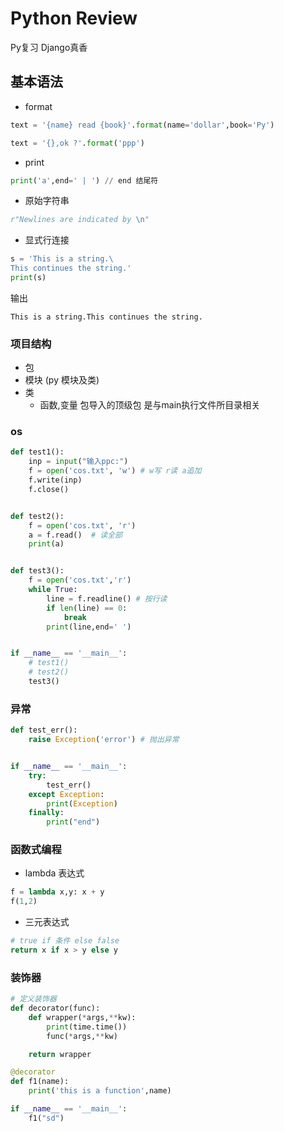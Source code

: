 # Python Review
Py复习 Django真香

## 基本语法
- format
```python 
text = '{name} read {book}'.format(name='dollar',book='Py')

text = '{},ok ?'.format('ppp') 
```
- print
```python 
print('a',end=' | ') // end 结尾符
```
- 原始字符串
```python 
r"Newlines are indicated by \n"
```
- 显式行连接
```python
s = 'This is a string.\
This continues the string.'
print(s)
```
输出
```
This is a string.This continues the string.
```
### 项目结构
- 包
- 模块 (py 模块及类)
- 类
    * 函数,变量
包导入的顶级包 是与main执行文件所目录相关

### os
```python
def test1():
    inp = input("输入ppc:")
    f = open('cos.txt', 'w') # w写 r读 a追加
    f.write(inp)
    f.close()


def test2():
    f = open('cos.txt', 'r')
    a = f.read()  # 读全部
    print(a)


def test3():
    f = open('cos.txt','r')
    while True:
        line = f.readline() # 按行读
        if len(line) == 0:
            break
        print(line,end=' ')


if __name__ == '__main__':
    # test1()
    # test2()
    test3()
```

### 异常
```python
def test_err():
    raise Exception('error') # 抛出异常


if __name__ == '__main__':
    try:
        test_err()
    except Exception:
        print(Exception)
    finally:
        print("end")
```

### 函数式编程
- lambda 表达式
```python
f = lambda x,y: x + y
f(1,2)
```
- 三元表达式
```python 
# true if 条件 else false
return x if x > y else y
```

### 装饰器
```python
# 定义装饰器
def decorator(func):
    def wrapper(*args,**kw):
        print(time.time())
        func(*args,**kw)

    return wrapper

@decorator
def f1(name):
    print('this is a function',name)

if __name__ == '__main__':
    f1("sd")
```